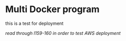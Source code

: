 # Multi Docker program
this is a test for deployment

*read through l159-160 in order to test AWS deployment*